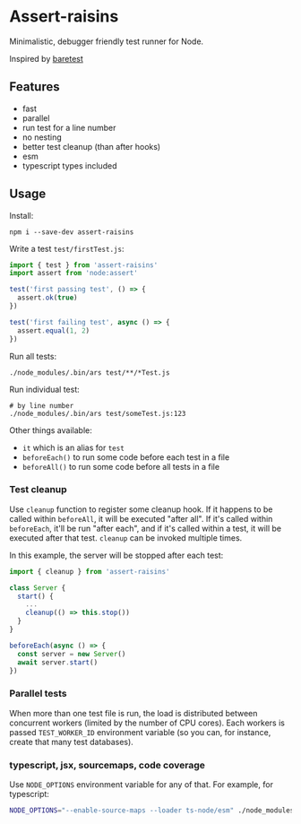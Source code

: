 # Assert-raisins

Minimalistic, debugger friendly test runner for Node.

Inspired by [baretest](https://github.com/volument/baretest)

## Features

- fast
- parallel
- run test for a line number
- no nesting
- better test cleanup (than after hooks)
- esm
- typescript types included

## Usage

Install:

    npm i --save-dev assert-raisins

Write a test `test/firstTest.js`:

```javascript
import { test } from 'assert-raisins'
import assert from 'node:assert'

test('first passing test', () => {
  assert.ok(true)
})

test('first failing test', async () => {
  assert.equal(1, 2)
})
```

Run all tests:

    ./node_modules/.bin/ars test/**/*Test.js

Run individual test:

    # by line number
    ./node_modules/.bin/ars test/someTest.js:123

Other things available:

- `it` which is an alias for `test`
- `beforeEach()` to run some code before each test in a file
- `beforeAll()` to run some code before all tests in a file

### Test cleanup

Use `cleanup` function to register some cleanup hook. If it happens to be called within `beforeAll`, it will be executed "after all". If it's called within `beforeEach`, it'll be run "after each", and if it's called within a test, it will be executed after that test. `cleanup` can be invoked multiple times.

In this example, the server will be stopped after each test:

```javascript
import { cleanup } from 'assert-raisins'

class Server {
  start() {
    ...
    cleanup(() => this.stop())
  }
}

beforeEach(async () => {
  const server = new Server()
  await server.start()
})
```

### Parallel tests

When more than one test file is run, the load is distributed between concurrent workers (limited by the number of CPU cores). Each workers is passed `TEST_WORKER_ID` environment variable (so you can, for instance, create that many test databases).

### typescript, jsx, sourcemaps, code coverage

Use `NODE_OPTIONS` environment variable for any of that. For example, for typescript:

```sh
NODE_OPTIONS="--enable-source-maps --loader ts-node/esm" ./node_modules/.bin/ars test/*.test.ts
```
